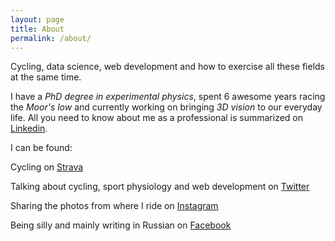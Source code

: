 ```yaml
---
layout: page
title: About
permalink: /about/
---
```


Cycling, data science, web development and how to exercise all these fields at the same time.

I have a *PhD degree in experimental physics*, spent 6 awesome years racing the *Moor's low* and currently working on bringing *3D vision* to our everyday life. All you need to know about me as a professional is summarized on [Linkedin](https://www.linkedin.com/in/sladkovm/).


I can be found:

Cycling on [Strava](https://www.strava.com/athletes/1202065)

Talking about cycling, sport physiology and web development on [Twitter](https://twitter.com/sladkovm)

Sharing the photos from where I ride on [Instagram](https://www.instagram.com/sladkovm/)

Being silly and mainly writing in Russian on [Facebook](https://www.facebook.com/sladkovm)
